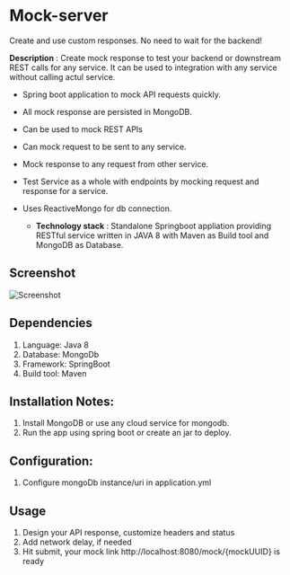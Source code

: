 # Mock-server
Create and use custom responses. No need to wait for the backend!

**Description** : Create mock response to test your backend or downstream REST calls for any service.
It can be used to integration with any service without calling actul service.


- Spring boot application to mock API requests quickly. 
- All mock response are persisted in MongoDB. 
- Can be used to mock  REST APIs
- Can mock request to be sent to any service.
- Mock response to any request from other service.
- Test Service as a whole with endpoints by mocking request and response for a service.
- Uses ReactiveMongo for db connection.

	- **Technology stack** : Standalone Springboot appliation providing RESTful service written in JAVA 8 with Maven as Build tool and MongoDB as Database. 


## Screenshot
![Screenshot](https://github.com/kunwardeeps/mock-server/raw/master/mock-server/src/images/screenshot.png)

## Dependencies
1. Language: Java 8
2. Database: MongoDb 
3. Framework: SpringBoot
4. Build tool: Maven

## Installation Notes:
1. Install MongoDB or use any cloud service for mongodb.
2. Run the app using spring boot or create an jar to deploy.

## Configuration:
1. Configure mongoDb instance/uri in application.yml

## Usage
1. Design your API response, customize headers and status
2. Add network delay, if needed
3. Hit submit, your mock link http://localhost:8080/mock/{mockUUID} is ready


